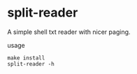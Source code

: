 # split-reader
A simple shell txt reader with nicer paging.

usage
```
make install
split-reader -h
```
